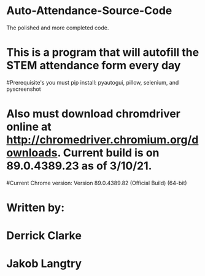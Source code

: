 # Auto-Attendance-Source-Code
The polished and more completed code.
# This is a program that will autofill the STEM attendance form every day
#Prerequisite's you must pip install: pyautogui, pillow, selenium, and pyscreenshot
# Also must download chromdriver online at http://chromedriver.chromium.org/downloads. Current build is on 89.0.4389.23 as of 3/10/21.
#Current Chrome version: Version 89.0.4389.82 (Official Build) (64-bit)
# Written by:
# Derrick Clarke
# Jakob Langtry
